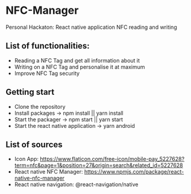 # NFC-Manager
Personal Hackaton: React native application NFC reading and writing

## List of functionalities:
- Reading a NFC Tag and get all information about it
- Writing on a NFC Tag and personalise it at maximum
- Improve NFC Tag security

## Getting start
- Clone the repository
- Install packages -> npm install || yarn install
- Start the packager -> npm start || yarn start
- Start the react native application -> yarn android

## List of sources
- Icon App: https://www.flaticon.com/free-icon/mobile-pay_5227628?term=nfc&page=1&position=27&origin=search&related_id=5227628
- React native NFC Manager: https://www.npmjs.com/package/react-native-nfc-manager
- React native navigation: @react-navigation/native
